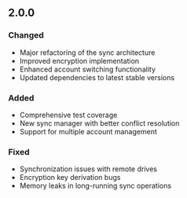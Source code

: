## 2.0.0

### Changed
- Major refactoring of the sync architecture
- Improved encryption implementation
- Enhanced account switching functionality
- Updated dependencies to latest stable versions

### Added
- Comprehensive test coverage
- New sync manager with better conflict resolution
- Support for multiple account management

### Fixed
- Synchronization issues with remote drives
- Encryption key derivation bugs
- Memory leaks in long-running sync operations
